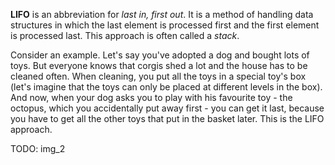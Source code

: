 **LIFO** is an abbreviation for _last in, first out_.
It is a method of handling data structures in which the last element
is processed first and the first element is processed last.
This approach is often called a _stack_.

Consider an example.
Let's say you've adopted a dog and bought lots of toys. 
But everyone knows that corgis shed a lot and the house has to be cleaned often. 
When cleaning, you put all the toys in a special toy's box 
(let's imagine that the toys can only be placed at different levels in the box). 
And now, when your dog asks you to play with his favourite toy - the octopus, 
which you accidentally put away first - you can get it last, 
because you have to get all the other toys that put in the basket later.
This is the LIFO approach.

TODO: img_2